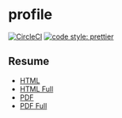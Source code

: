 # profile

[![CircleCI](https://circleci.com/gh/HiromiShikata/profile.svg?style=svg)](https://circleci.com/gh/HiromiShikata/profile)
[![code style: prettier](https://img.shields.io/badge/code_style-prettier-ff69b4.svg?style=flat-square)](https://github.com/prettier/prettier)

## Resume

- [HTML](https://259-233568510-gh.circle-artifacts.com/0/resume/HiromiShikata.html)
- [HTML Full](https://259-233568510-gh.circle-artifacts.com/0/resume/HiromiShikata.full.html)
- [PDF](https://259-233568510-gh.circle-artifacts.com/0/resume/HiromiShikata.pdf)
- [PDF Full](https://259-233568510-gh.circle-artifacts.com/0/resume/HiromiShikata.full.pdf)
